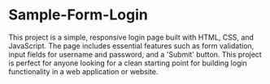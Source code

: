 # Sample-Form-Login
This project is a simple, responsive login page built with HTML, CSS, and JavaScript. The page includes essential features such as form validation, input fields for username and password, and a 'Submit' button. This project is perfect for anyone looking for a clean starting point for building login functionality in a web application or website.
